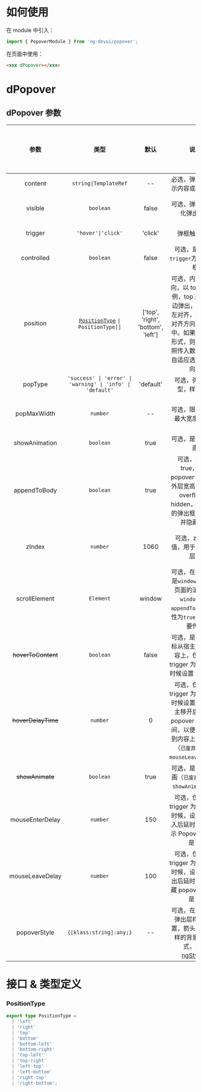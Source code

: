 # 如何使用

在 module 中引入：

```ts
import { PopoverModule } from 'ng-devui/popover';
```

在页面中使用：

```html
<xxx dPopover></xxx>
```

# dPopover

## dPopover 参数

|         参数         |                            类型                            |                默认                | 说明                                                                                                                                                                    | 跳转 Demo                                     |全局配置项| 
| :----------------: | :------------------: | :--------------------------------------------------------: | :--------------------------------: | :---------------------------------------------------------------------------------------------------------------------------------------------------------------------- | --------------------------------------------- |
|       content        |             `string\|TemplateRef`             |                 --                 | 必选，弹出框的显示内容或模板引用  | [基本用法](demo#basic-usage)                  |
|       visible        |                         `boolean`                          |               false                | 可选，弹框的初始化弹出状态                                                                                                                                              | [手动控制显示](demo#manual-control-display)   |
|       trigger        |                     `'hover'\|'click'`                     |              'click'               | 弹框触发方式                                                                                                                                                            | [延时触发](demo#hover-delay-time) |
|      controlled      |                         `boolean`                          |               false                | 可选，是否通过`trigger`方式触发弹框                                                                                                                                     | [基本用法](demo#basic-usage)                  |
|       position       |    [`PositionType`](#positiontype) `\| PositionType[]`     | ['top', 'right', 'bottom', 'left'] | 可选，内容弹出方向，以 top-left 为例，top 是指从上边弹出，left 是指左对齐，若不设置对齐方向默认为居中。如果传入数组形式，则当前将按照传入数组次序，自适应选取一个方向。 | [弹出位置](demo#position)                     |
|       popType        | `'success' \| 'error' \| 'warning' \| 'info' \| 'default'` |             'default'              | 可选，弹出框类型，样式不同                                                                                                                                              | [基本用法](demo#basic-usage)                  |
|     popMaxWidth      |                          `number`                          |                 --                 | 可选，限制弹出框最大宽度（`px`）                                                                                                                                        | [自定义提示内容](demo#custom-prompt-content)  |
|     showAnimation      |                         `boolean`                          |               true                | 可选，是否显示动画                                                                                                                                                      | [基本用法](demo#basic-usage)                  | ✔ |
|     appendToBody     |                         `boolean`                          |                true                | 可选，默认为 true，仅当 popover 绑定元素外层宽高不够时，overflow 为 hidden，popover 的弹出框不会被一并隐藏掉。                                                          | [基本用法](demo#basic-usage)                  |
|        zIndex        |                          `number`                          |                1060                | 可选，z-index 值，用于手动控制层高                                                                                                                                      | [自定义提示内容](demo#custom-prompt-content)  |
|    scrollElement     |                         `Element`                          |               window               | 可选，在这里默认是`window` , 只有当页面的滚动不在`window`上且`appendToBody`的属性为`true`时候才需要传值                                                                 | [父容器设置](demo#parent-container-settings)  |
| ~~hoverToContent~~ |                         `boolean`                          |               false                | 可选，是否允许鼠标从宿主移动到内容上，仅需要在 trigger 为 hover 的时候设置（`已废弃`）  | [延时触发](demo#hover-delay-time) |
|  ~~hoverDelayTime~~  |                          `number`                          |                 0                  | 可选，仅需要在 trigger 为 hover 的时候设置鼠标从宿主移开后到隐藏 popover 的延迟时间，以便鼠标移动到内容上，单位`ms` （`已废弃，请使用mouseLeaveDelay`）                                                    | [延时触发](demo#hover-delay-time) |
|  ~~showAnimate~~  |        `boolean`        |      true   | 可选，是否显示动画（`已废弃，请使用showAnimation`）   | [基本用法](demo#basic-usage)                  |
|  mouseEnterDelay  |                          `number`                          |                 150                  | 可选，仅需要在 trigger 为 hover 的时候，设置鼠标移入后延时多少才显示 Popover，单位是 `ms`  | [延时触发](demo#hover-delay-time) |
|  mouseLeaveDelay  |                          `number`                          |                 100                  | 可选，仅需要在 trigger 为 hover 的时候，设置鼠标移出后延时多少才隐藏 popover，单位是 `ms`  | [延时触发](demo#hover-delay-time) |
|   popoverStyle    |              `{[klass:string]:any;}`                  |                  --                  | 可选，在需要改变弹出层样式时设置，箭头会应用同样的背景色。样式，参见 [ngStyle](https://angular.cn/api/common/NgStyle)。  | [自定义提示内容](demo#custom-prompt-content) |

# 接口 & 类型定义

### PositionType

```ts
export type PositionType =
  | 'left'
  | 'right'
  | 'top'
  | 'bottom'
  | 'bottom-left'
  | 'bottom-right'
  | 'top-left'
  | 'top-right'
  | 'left-top'
  | 'left-bottom'
  | 'right-top'
  | 'right-bottom';
```
